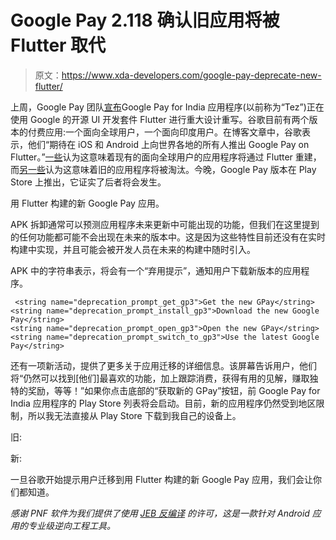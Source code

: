 # Google Pay 2.118 确认旧应用将被 Flutter 取代

> 原文：<https://www.xda-developers.com/google-pay-deprecate-new-flutter/>

上周，Google Pay 团队[宣布](https://www.xda-developers.com/google-pay-india-app-new-design-built-with-flutter/)Google Pay for India 应用程序(以前称为“Tez”)正在使用 Google 的开源 UI 开发套件 Flutter 进行重大设计重写。谷歌目前有两个版本的付费应用:一个面向全球用户，一个面向印度用户。在博客文章中，谷歌表示，他们“期待在 iOS 和 Android 上向世界各地的所有人推出 Google Pay on Flutter。”[一些](https://twitter.com/ArtemR/status/1307364493370908673)认为这意味着现有的面向全球用户的应用程序将通过 Flutter 重建，而[另一些](https://twitter.com/RonAmadeo/status/1307134808485703681)认为这意味着旧的应用程序将被淘汰。今晚，Google Pay 版本在 Play Store 上推出，它证实了后者将会发生。

用 Flutter 构建的新 Google Pay 应用。

APK 拆卸通常可以预测应用程序未来更新中可能出现的功能，但我们在这里提到的任何功能都可能不会出现在未来的版本中。这是因为这些特性目前还没有在实时构建中实现，并且可能会被开发人员在未来的构建中随时引入。

APK 中的字符串表示，将会有一个“弃用提示”，通知用户下载新版本的应用程序。

```
 <string name="deprecation_prompt_get_gp3">Get the new GPay</string>
<string name="deprecation_prompt_install_gp3">Download the new Google Pay</string>
<string name="deprecation_prompt_open_gp3">Open the new GPay</string>
<string name="deprecation_prompt_switch_to_gp3">Use the latest Google Pay</string> 
```

还有一项新活动，提供了更多关于应用迁移的详细信息。该屏幕告诉用户，他们将“仍然可以找到[他们]最喜欢的功能，加上跟踪消费，获得有用的见解，赚取独特的奖励，等等！”如果你点击底部的“获取新的 GPay”按钮，前 Google Pay for India 应用程序的 Play Store 列表将会启动。目前，新的应用程序仍然受到地区限制，所以我无法直接从 Play Store 下载到我自己的设备上。

旧:

新:

一旦谷歌开始提示用户迁移到用 Flutter 构建的新 Google Pay 应用，我们会让你们都知道。

*感谢 PNF 软件为我们提供了使用* *[JEB 反编译](https://www.pnfsoftware.com/?aid=xdadev)* *的许可，这是一款针对 Android 应用的专业级逆向工程工具。*
